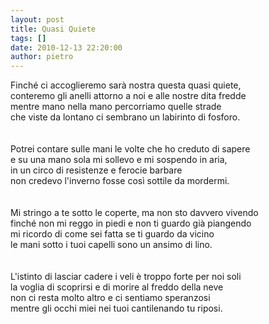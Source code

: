 ```yaml
---
layout: post
title: Quasi Quiete
tags: []
date: 2010-12-13 22:20:00
author: pietro
---
```

Finché ci accoglieremo sarà nostra questa quasi quiete,<br/>conteremo gli anelli attorno a noi e alle nostre dita fredde<br/>mentre mano nella mano percorriamo quelle strade<br/>che viste da lontano ci sembrano un labirinto di fosforo.<br/><br/><br/>Potrei contare sulle mani le volte che ho creduto di sapere<br/>e su una mano sola mi sollevo e mi sospendo in aria,<br/>in un circo di resistenze e ferocie barbare<br/>non credevo l'inverno fosse così sottile da mordermi.<br/><br/><br/>Mi stringo a te sotto le coperte, ma non sto davvero vivendo<br/>finché non mi reggo in piedi e non ti guardo già piangendo<br/>mi ricordo di come sei fatta se ti guardo da vicino<br/>le mani sotto i tuoi capelli sono un ansimo di lino.<br/><br/><br/>L'istinto di lasciar cadere i veli è troppo forte per noi soli<br/>la voglia di scoprirsi e di morire al freddo della neve<br/>non ci resta molto altro e ci sentiamo speranzosi<br/>mentre gli occhi miei nei tuoi cantilenando tu riposi.<br/>
